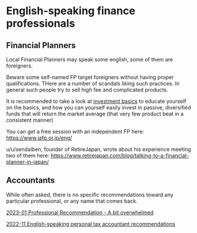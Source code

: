 # English-speaking finance professionals

## Financial Planners

Local Financial Planners may speak some english, some of them are foreigners. 

Beware some self-named FP target foreigners without having proper qualifications. THere are a number of scandals liking such practices. In general such people try to sell high fee and complicated products. 

It is recommended to take a look at [investment basics](/investing/long/) to educate yourself on the basics, and how you can yourself easily invest in passive, diversified funds that will return the market average (that very few product beat in a consistent manner)

You can get a free session with an independent FP here: https://www.jafp.or.jp/eng/

u/u/sendaiben, founder of RetireJapan, wrote about his experience meeting two of them here: https://www.retirejapan.com/blog/talking-to-a-financial-planner-in-japan/

## Accountants

While often asked, there is no specific recommendations toward any particular professional, or any name that comes back.

[2023-01 Professional Recommendation - A bit overwhelmed](https://www.reddit.com/r/JapanFinance/comments/10f2xav/professional_recommendation_a_bit_overwhelmed/)

[2022-11 English-speaking personal tax accountant recommendations](https://www.reddit.com/r/JapanFinance/comments/yo5xu6/englishspeaking_personal_tax_accountant/)
